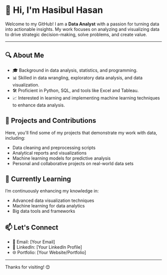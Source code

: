 # 👋 Hi, I'm Hasibul Hasan

Welcome to my GitHub! I am a **Data Analyst** with a passion for turning data into actionable insights. My work focuses on analyzing and visualizing data to drive strategic decision-making, solve problems, and create value. 

---

## 🔍 About Me

- 🎓 Background in data analysis, statistics, and programming.
- 📊 Skilled in data wrangling, exploratory data analysis, and data visualization.
- 🛠️ Proficient in Python, SQL, and tools like Excel and Tableau.
- 📈 Interested in learning and implementing machine learning techniques to enhance data analysis.

## 🚀 Projects and Contributions

Here, you'll find some of my projects that demonstrate my work with data, including:
- Data cleaning and preprocessing scripts
- Analytical reports and visualizations
- Machine learning models for predictive analysis
- Personal and collaborative projects on real-world data sets

## 🌱 Currently Learning

I’m continuously enhancing my knowledge in:
- Advanced data visualization techniques
- Machine learning for data analytics
- Big data tools and frameworks

## 📫 Let's Connect

- 📧 Email: [Your Email]
- 💼 LinkedIn: [Your LinkedIn Profile]
- 🌐 Portfolio: [Your Website/Portfolio]

---

Thanks for visiting! 😊
